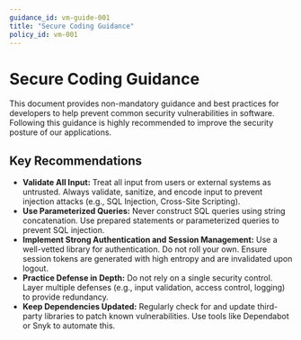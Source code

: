 ```yaml
---
guidance_id: vm-guide-001
title: "Secure Coding Guidance"
policy_id: vm-001
---
```


# Secure Coding Guidance

This document provides non-mandatory guidance and best practices for developers to help prevent common security vulnerabilities in software. Following this guidance is highly recommended to improve the security posture of our applications.

## Key Recommendations

*   **Validate All Input:** Treat all input from users or external systems as untrusted. Always validate, sanitize, and encode input to prevent injection attacks (e.g., SQL Injection, Cross-Site Scripting).
*   **Use Parameterized Queries:** Never construct SQL queries using string concatenation. Use prepared statements or parameterized queries to prevent SQL injection.
*   **Implement Strong Authentication and Session Management:** Use a well-vetted library for authentication. Do not roll your own. Ensure session tokens are generated with high entropy and are invalidated upon logout.
*   **Practice Defense in Depth:** Do not rely on a single security control. Layer multiple defenses (e.g., input validation, access control, logging) to provide redundancy.
*   **Keep Dependencies Updated:** Regularly check for and update third-party libraries to patch known vulnerabilities. Use tools like Dependabot or Snyk to automate this.

